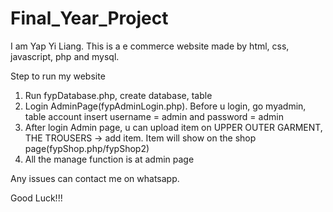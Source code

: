 # Final_Year_Project
I am Yap Yi Liang. This is a e commerce website made by html, css, javascript, php and mysql.

Step to run my website
1. Run fypDatabase.php, create database, table
2. Login AdminPage(fypAdminLogin.php). Before u login, go myadmin, table account insert username = admin and password = admin
3. After login Admin page, u can upload item on UPPER OUTER GARMENT, THE TROUSERS -> add item. Item will show on the shop page(fypShop.php/fypShop2)
3. All the manage function is at admin page

Any issues can contact me on whatsapp.

Good Luck!!!

